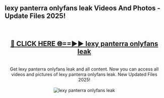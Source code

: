 <h2>lexy panterra onlyfans leak Videos And Photos - Update Files 2025!</h2>
<br>
<div align="center">
<h2><a href="https://linkcuts.com/hfmhzwbr" rel="nofollow">🔴 CLICK HERE 🌐==►► lexy panterra onlyfans leak</a></h2>
<br>
Get lexy panterra onlyfans leak and all content. Now you can access all videos and pictures of lexy panterra onlyfans leak. New Updated Files 2025!
<br>
<br>
<a href="https://linkcuts.com/hfmhzwbr" rel="nofollow" data-target="animated-image.originalLink"><img src="https://i.ibb.co.com/WyWwxjT/player-gif2.gif" alt="lexy panterra onlyfans leak" style="max-width: 100%; display: inline-block;" data-target="animated-image.originalImage"></a>
</div>
<br>